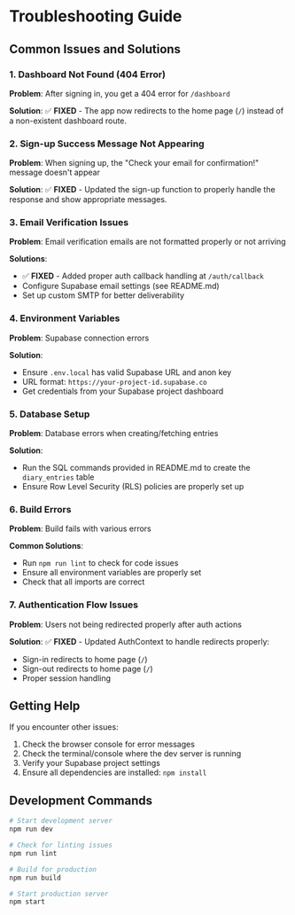 # Troubleshooting Guide

## Common Issues and Solutions

### 1. Dashboard Not Found (404 Error)

**Problem**: After signing in, you get a 404 error for `/dashboard`

**Solution**: ✅ **FIXED** - The app now redirects to the home page (`/`) instead of a non-existent dashboard route.

### 2. Sign-up Success Message Not Appearing

**Problem**: When signing up, the "Check your email for confirmation!" message doesn't appear

**Solution**: ✅ **FIXED** - Updated the sign-up function to properly handle the response and show appropriate messages.

### 3. Email Verification Issues

**Problem**: Email verification emails are not formatted properly or not arriving

**Solutions**:
- ✅ **FIXED** - Added proper auth callback handling at `/auth/callback`
- Configure Supabase email settings (see README.md)
- Set up custom SMTP for better deliverability

### 4. Environment Variables

**Problem**: Supabase connection errors

**Solution**: 
- Ensure `.env.local` has valid Supabase URL and anon key
- URL format: `https://your-project-id.supabase.co`
- Get credentials from your Supabase project dashboard

### 5. Database Setup

**Problem**: Database errors when creating/fetching entries

**Solution**:
- Run the SQL commands provided in README.md to create the `diary_entries` table
- Ensure Row Level Security (RLS) policies are properly set up

### 6. Build Errors

**Problem**: Build fails with various errors

**Common Solutions**:
- Run `npm run lint` to check for code issues
- Ensure all environment variables are properly set
- Check that all imports are correct

### 7. Authentication Flow Issues

**Problem**: Users not being redirected properly after auth actions

**Solution**: ✅ **FIXED** - Updated AuthContext to handle redirects properly:
- Sign-in redirects to home page (`/`)
- Sign-out redirects to home page (`/`)
- Proper session handling

## Getting Help

If you encounter other issues:

1. Check the browser console for error messages
2. Check the terminal/console where the dev server is running
3. Verify your Supabase project settings
4. Ensure all dependencies are installed: `npm install`

## Development Commands

```bash
# Start development server
npm run dev

# Check for linting issues
npm run lint

# Build for production
npm run build

# Start production server
npm start
```
